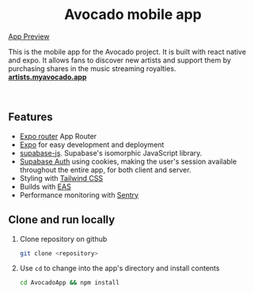 <h1 align="center">Avocado mobile app</h1>

[App Preview](https://github.com/Credwa/AvocadoApp/blob/main/3fb7eee4-2efa-4788-a51f-c9851c74e02a.JPG?raw=true)

<p>
 This is the mobile app for the Avocado project. It is built with react native and expo. It allows fans to discover new artists and support them by purchasing shares in the music streaming royalties.
 <br/>
 <a href="https://artists.myavocado.app"><strong>artists.myavocado.app</strong></a>
</p>

<br/>

## Features

- [Expo router](https://nextjs.org) App Router
- [Expo](https://expo.io) for easy development and deployment
- [supabase-js](https://supabase.com/docs/reference/javascript). Supabase's
  isomorphic JavaScript library.
- [Supabase Auth](https://supabase.com/auth) using cookies, making the user's session available throughout the entire app, for both client and server.
- Styling with [Tailwind CSS](https://tailwindcss.com)
- Builds with [EAS](https://expo.dev)
- Performance monitoring with [Sentry](https://sentry.io)


## Clone and run locally

1. Clone repository on github

   ```bash
   git clone <repository>
   ```

2. Use `cd` to change into the app's directory and install contents

   ```bash
   cd AvocadoApp && npm install
   ```
